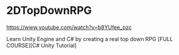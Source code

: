 # 2DTopDownRPG

https://www.youtube.com/watch?v=b8YUfee_pzc

Learn Unity Engine and C# by creating a real top down RPG [FULL COURSE][C# Unity Tutorial]

